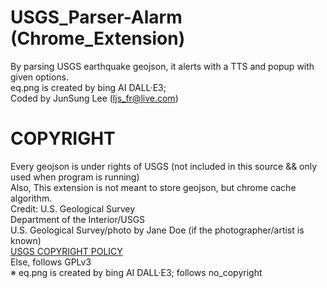 # USGS_Parser-Alarm (Chrome_Extension)
By parsing USGS earthquake geojson, it alerts with a TTS and popup with given options. <br />
eq.png is created by bing AI DALL·E3; <br />
Coded by JunSung Lee (ljs_fr@live.com)

# COPYRIGHT <br />
Every geojson is under rights of USGS (not included in this source && only used when program is running) <br />
Also, This extension is not meant to store geojson, but chrome cache algorithm.  <br />
Credit: U.S. Geological Survey   <br />
Department of the Interior/USGS  <br />
U.S. Geological Survey/photo by Jane Doe (if the photographer/artist is known)  <br />
[USGS COPYRIGHT POLICY](https://www.usgs.gov/information-policies-and-instructions/copyrights-and-credits)  <br />
Else, follows GPLv3  <br />
※ eq.png is created by bing AI DALL·E3; follows no_copyright <br />
